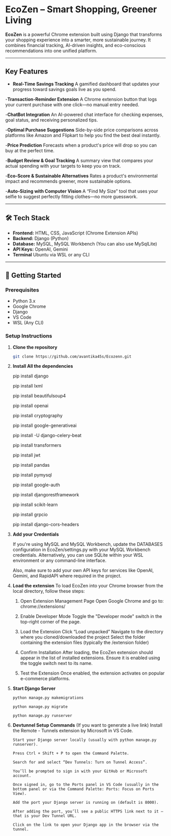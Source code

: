# EcoZen – Smart Shopping, Greener Living

**EcoZen** is a powerful Chrome extension built using Django that transforms your shopping experience into a smarter, more sustainable journey. It combines financial tracking, AI-driven insights, and eco-conscious recommendations into one unified platform.

---

## Key Features

- **Real‑Time Savings Tracking**
  A gamified dashboard that updates your progress toward savings goals live as you spend.

-**Transaction‑Reminder Extension**
A Chrome extension button that logs your current purchase with one click—no manual entry needed.

-**ChatBot Integration**
An AI-powered chat interface for checking expenses, goal status, and receiving personalized tips.

-**Optimal Purchase Suggestions**
Side-by-side price comparisons across platforms like Amazon and Flipkart to help you find the best deal instantly.

-**Price Prediction**
Forecasts when a product's price will drop so you can buy at the perfect time.

-**Budget Review & Goal Tracking**
A summary view that compares your actual spending with your targets to keep you on track.

-**Eco‑Score & Sustainable Alternatives**
Rates a product's environmental impact and recommends greener, more sustainable options.

-**Auto‑Sizing with Computer Vision**
A “Find My Size” tool that uses your selfie to suggest perfectly fitting clothes—no more guesswork.

---

## 🛠️ Tech Stack

- **Frontend:** HTML, CSS, JavaScript (Chrome Extension APIs)
- **Backend:** Django (Python)
- **Database:** MySQL, MySQL Workbench (You can also use MySqlLite)
- **API Keys:** OpenAI, Gemini
- **Terminal** Ubuntu via WSL or any CLI

---

## 🚀 Getting Started

### Prerequisites

- Python 3.x
- Google Chrome
- Django
- VS Code
- WSL (Any CLI)

### Setup Instructions

1. **Clone the repository**
   ```bash
   git clone https://github.com/avantika45s/Ecozenn.git

   ```
2. **Install All the dependencies**

   pip install django
   
   pip install lxml

   pip install beautifulsoup4

   pip install openai

   pip install cryptography

   pip install google-generativeai

   pip install -U django-celery-beat

   pip install transformers

   pip install jwt

   pip install pandas

   pip install pymysql

   pip install google-auth

   pip install djangorestframework

   pip install scikit-learn

   pip install grpcio

   pip install django-cors-headers


4. **Add your Credentials**

    If you're using MySQL and MySQL Workbench, update the DATABASES configuration in EcoZen/settings.py with your MySQL Workbench credentials.
    Alternatively, you can use SQLite within your WSL environment or any command-line interface.

    Also, make sure to add your own API keys for services like OpenAI, Gemini, and RapidAPI where required in the project.


5. **Load the extension**
   To load EcoZen into your Chrome browser from the local directory, follow these steps:

    1. Open Extension Management Page
       Open Google Chrome and go to: chrome://extensions/

    2. Enable Developer Mode
       Toggle the "Developer mode" switch in the top-right corner of the page.

    3. Load the Extension
       Click “Load unpacked”
       Navigate to the directory where you cloned/downloaded the project
       Select the folder containing the extension files (typically the /extension folder)

    4. Confirm Installation
       After loading, the EcoZen extension should appear in the list of installed extensions.
       Ensure it is enabled using the toggle switch next to its name.

    5. Test the Extension
       Once enabled, the extension activates on popular e-commerce platforms.
       

6. **Start Django Server**

   
       python manage.py makemigrations

       python manage.py migrate

       python manage.py runserver


7. **Devtunnel Setup Commands** (If you want to generate a live link)
       Install the Remote - Tunnels extension by Microsoft in VS Code.

       Start your Django server locally (usually with python manage.py runserver).

       Press Ctrl + Shift + P to open the Command Palette.

       Search for and select “Dev Tunnels: Turn on Tunnel Access”.

       You’ll be prompted to sign in with your GitHub or Microsoft account.

       Once signed in, go to the Ports panel in VS Code (usually in the bottom panel or via the Command Palette: Ports: Focus on Ports View).

       Add the port your Django server is running on (default is 8000).

       After adding the port, you’ll see a public HTTPS link next to it — that is your Dev Tunnel URL.

       Click on the link to open your Django app in the browser via the tunnel.




